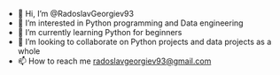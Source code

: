 - 👋 Hi, I’m @RadoslavGeorgiev93
- 👀 I’m interested in Python programming and Data engineering
- 🌱 I’m currently learning Python for beginners
- 💞️ I’m looking to collaborate on Python projects and data projects as a whole
- 📫 How to reach me radoslavgeorgiev93@gmail.com

<!---
RadoslavGeorgiev93/RadoslavGeorgiev93 is a ✨ special ✨ repository because its `README.md` (this file) appears on your GitHub profile.
You can click the Preview link to take a look at your changes.
--->
